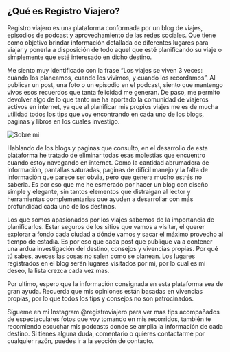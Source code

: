 ## ¿Qué es Registro Viajero?

Registro viajero es una plataforma conformada por un blog de viajes, episodios de podcast y aprovechamiento de las redes sociales. Que tiene como objetivo brindar información detallada de diferentes lugares para viajar y ponerla a disposición de todo aquel que esté planificando su viaje o simplemente que esté interesado en dicho destino.

Me siento muy identificado con la frase “Los viajes se viven 3 veces: cuándo los planeamos, cuando los vivimos, y cuando los recordamos”. Al publicar un post, una foto o un episodio en el podcast, siento que mantengo vivos esos recuerdos que tanta felicidad me generan. De paso, me permito devolver algo de lo que tanto me ha aportado la comunidad de viajeros activos en internet, ya que al planificar mis propios viajes me es de mucha utilidad todos los tips que voy encontrando en cada uno de los blogs, paginas y libros en los cuales investigo.

![Sobre mi](https://leonardo2h.github.io/rviajero-blog-posts/sobre-mi/img-post.png)

Hablando de los blogs y paginas que consulto, en el desarrollo de esta plataforma he tratado de eliminar todas esas molestias que encuentro cuando estoy navegando en internet. Como la cantidad abrumadora de información, pantallas saturadas, paginas de difícil manejo y la falta de información que parece ser obvia, pero que genera mucho estrés no saberla. Es por eso que me he esmerado por hacer un blog con diseño simple y elegante, sin tantos elementos que distraigan al lector y herramientas complementarias que ayuden a desarrollar con más profundidad cada uno de los destinos.

Los que somos apasionados por los viajes sabemos de la importancia de planificarlos. Estar seguros de los sitios que vamos a visitar, el querer explorar a fondo cada ciudad a dónde vamos y sacar el máximo provecho al tiempo de estadía. Es por eso que cada post que publique va a contener una ardua investigación del destino, consejos y vivencias propias. Por qué tú sabes, aveces las cosas no salen como se planean. Los lugares registrados en el blog serán lugares visitados por mi, por lo cual es mi deseo, la lista crezca cada vez mas.

Por ultimo, espero que la información consignada en esta plataforma sea de gran ayuda. Recuerda que mis opiniones están basadas en vivencias propias, por lo que todos los tips y consejos no son patrocinados.

Sígueme en mi Instagram @registroviajero para ver mas tips acompañados de espectaculares fotos que voy tomando en mis recorridos, también te recomiendo escuchar mis podcasts donde se amplia la información de cada destino. Si tienes alguna duda, comentario o quieres contactarme por cualquier razón, puedes ir a la sección de contacto.
